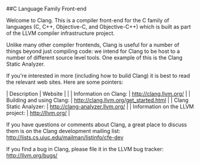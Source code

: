 ##C Language Family Front-end


Welcome to Clang.  This is a compiler front-end for the C family of languages
(C, C++, Objective-C, and Objective-C++) which is built as part of the LLVM
compiler infrastructure project.

Unlike many other compiler frontends, Clang is useful for a number of things
beyond just compiling code: we intend for Clang to be host to a number of
different source level tools.  One example of this is the Clang Static Analyzer.

If you're interested in more (including how to build Clang) it is best to read
the relevant web sites.  Here are some pointers:

| Description | Website |
|
| Information on Clang: | http://clang.llvm.org/ |
| Building and using Clang: | http://clang.llvm.org/get_started.html |
| Clang Static Analyzer: | http://clang-analyzer.llvm.org/ |
| Information on the LLVM project: | http://llvm.org/ |

If you have questions or comments about Clang, a great place to discuss them is
on the Clang development mailing list:  
http://lists.cs.uiuc.edu/mailman/listinfo/cfe-dev

If you find a bug in Clang, please file it in the LLVM bug tracker:  
http://llvm.org/bugs/
